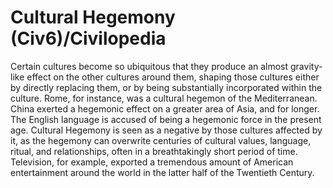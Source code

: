 # Cultural Hegemony (Civ6)/Civilopedia

Certain cultures become so ubiquitous that they produce an almost gravity-like effect on the other cultures around them, shaping those cultures either by directly replacing them, or by being substantially incorporated within the culture. Rome, for instance, was a cultural hegemon of the Mediterranean. China exerted a hegemonic effect on a greater area of Asia, and for longer. The English language is accused of being a hegemonic force in the present age.
Cultural Hegemony is seen as a negative by those cultures affected by it, as the hegemony can overwrite centuries of cultural values, language, ritual, and relationships, often in a breathtakingly short period of time. Television, for example, exported a tremendous amount of American entertainment around the world in the latter half of the Twentieth Century.